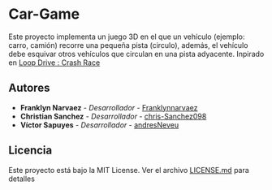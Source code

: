 # Car-Game

Este proyecto implementa un juego 3D en el que un vehículo (ejemplo: carro, camión) recorre una pequeña pista (circulo), además, el vehículo debe esquivar otros vehículos que circulan en una pista adyacente. Inpirado en [Loop Drive : Crash Race](https://apps.apple.com/us/app/loop-drive-crash-race/id992442150)

## Autores

- **Franklyn Narvaez** - _Desarrollador_ - [Franklynnarvaez](https://github.com/Franklynnarvaez)
- **Christian Sanchez** - _Desarrollador_ - [chris-Sanchez098](https://github.com/chris-Sanchez098)
- **Víctor Sapuyes** - _Desarrollador_ - [andresNeveu](https://github.com/andresNeveu)

## Licencia

Este proyecto está bajo la MIT License. Ver el archivo [LICENSE.md](LICENSE.md) para detalles
